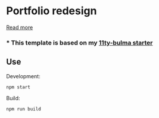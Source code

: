 # Portfolio redesign
[Read more](https://filip-jugkala.com/projects/2021%20portfolio%20redesign/) 
### * This template is based on my [11ty-bulma starter](https://github.com/J-Filip/11ty-bulma-starter) 


## Use

Development:

```
npm start
```

Build:

```
npm run build
```
